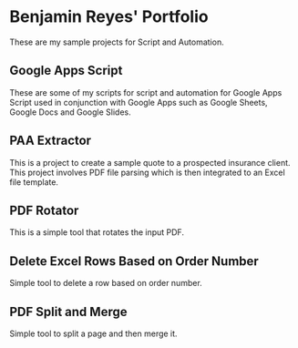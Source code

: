 # Benjamin Reyes' Portfolio
These are my sample projects for Script and Automation.

## Google Apps Script
These are some of my scripts for script and automation for
Google Apps Script used in conjunction with Google Apps
such as Google Sheets, Google Docs and Google Slides.

## PAA Extractor
This is a project to create a sample quote to a prospected insurance client.
This project involves PDF file parsing which is then integrated to an
Excel file template.

## PDF Rotator
This is a simple tool that rotates the input PDF.

## Delete Excel Rows Based on Order Number
Simple tool to delete a row based on order number.

## PDF Split and Merge
Simple tool to split a page and then merge it.